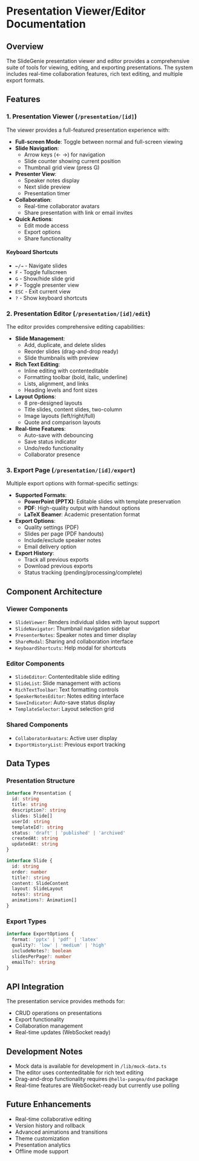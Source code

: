# Presentation Viewer/Editor Documentation

## Overview

The SlideGenie presentation viewer and editor provides a comprehensive suite of tools for viewing, editing, and exporting presentations. The system includes real-time collaboration features, rich text editing, and multiple export formats.

## Features

### 1. Presentation Viewer (`/presentation/[id]`)

The viewer provides a full-featured presentation experience with:

- **Full-screen Mode**: Toggle between normal and full-screen viewing
- **Slide Navigation**: 
  - Arrow keys (← →) for navigation
  - Slide counter showing current position
  - Thumbnail grid view (press G)
- **Presenter View**: 
  - Speaker notes display
  - Next slide preview
  - Presentation timer
- **Collaboration**: 
  - Real-time collaborator avatars
  - Share presentation with link or email invites
- **Quick Actions**:
  - Edit mode access
  - Export options
  - Share functionality

#### Keyboard Shortcuts
- `←/→` - Navigate slides
- `F` - Toggle fullscreen
- `G` - Show/hide slide grid
- `P` - Toggle presenter view
- `ESC` - Exit current view
- `?` - Show keyboard shortcuts

### 2. Presentation Editor (`/presentation/[id]/edit`)

The editor provides comprehensive editing capabilities:

- **Slide Management**:
  - Add, duplicate, and delete slides
  - Reorder slides (drag-and-drop ready)
  - Slide thumbnails with preview
- **Rich Text Editing**:
  - Inline editing with contenteditable
  - Formatting toolbar (bold, italic, underline)
  - Lists, alignment, and links
  - Heading levels and font sizes
- **Layout Options**:
  - 8 pre-designed layouts
  - Title slides, content slides, two-column
  - Image layouts (left/right/full)
  - Quote and comparison layouts
- **Real-time Features**:
  - Auto-save with debouncing
  - Save status indicator
  - Undo/redo functionality
  - Collaborator presence

### 3. Export Page (`/presentation/[id]/export`)

Multiple export options with format-specific settings:

- **Supported Formats**:
  - **PowerPoint (PPTX)**: Editable slides with template preservation
  - **PDF**: High-quality output with handout options
  - **LaTeX Beamer**: Academic presentation format
- **Export Options**:
  - Quality settings (PDF)
  - Slides per page (PDF handouts)
  - Include/exclude speaker notes
  - Email delivery option
- **Export History**:
  - Track all previous exports
  - Download previous exports
  - Status tracking (pending/processing/complete)

## Component Architecture

### Viewer Components
- `SlideViewer`: Renders individual slides with layout support
- `SlideNavigator`: Thumbnail navigation sidebar
- `PresenterNotes`: Speaker notes and timer display
- `ShareModal`: Sharing and collaboration interface
- `KeyboardShortcuts`: Help modal for shortcuts

### Editor Components
- `SlideEditor`: Contenteditable slide editing
- `SlideList`: Slide management with actions
- `RichTextToolbar`: Text formatting controls
- `SpeakerNotesEditor`: Notes editing interface
- `SaveIndicator`: Auto-save status display
- `TemplateSelector`: Layout selection grid

### Shared Components
- `CollaboratorAvatars`: Active user display
- `ExportHistoryList`: Previous export tracking

## Data Types

### Presentation Structure
```typescript
interface Presentation {
  id: string
  title: string
  description?: string
  slides: Slide[]
  userId: string
  templateId?: string
  status: 'draft' | 'published' | 'archived'
  createdAt: string
  updatedAt: string
}

interface Slide {
  id: string
  order: number
  title?: string
  content: SlideContent
  layout: SlideLayout
  notes?: string
  animations?: Animation[]
}
```

### Export Types
```typescript
interface ExportOptions {
  format: 'pptx' | 'pdf' | 'latex'
  quality?: 'low' | 'medium' | 'high'
  includeNotes?: boolean
  slidesPerPage?: number
  emailTo?: string
}
```

## API Integration

The presentation service provides methods for:
- CRUD operations on presentations
- Export functionality
- Collaboration management
- Real-time updates (WebSocket ready)

## Development Notes

- Mock data is available for development in `/lib/mock-data.ts`
- The editor uses contenteditable for rich text editing
- Drag-and-drop functionality requires `@hello-pangea/dnd` package
- Real-time features are WebSocket-ready but currently use polling

## Future Enhancements

- Real-time collaborative editing
- Version history and rollback
- Advanced animations and transitions
- Theme customization
- Presentation analytics
- Offline mode support